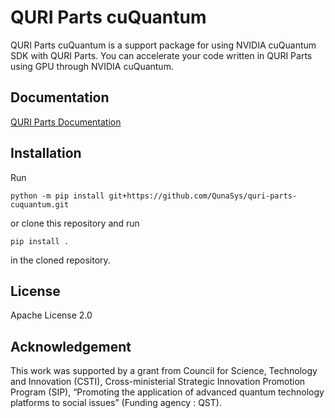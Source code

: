 # QURI Parts cuQuantum

QURI Parts cuQuantum is a support package for using NVIDIA cuQuantum SDK with QURI Parts.
You can accelerate your code written in QURI Parts using GPU through NVIDIA cuQuantum.

## Documentation

[QURI Parts Documentation](https://quri-parts.qunasys.com)

## Installation
Run
```
python -m pip install git+https://github.com/QunaSys/quri-parts-cuquantum.git
```
or clone this repository and run
```
pip install .
```
in the cloned repository.

## License

Apache License 2.0

## Acknowledgement

This work was supported by a grant from Council for Science, Technology and Innovation (CSTI), Cross-ministerial Strategic Innovation Promotion Program (SIP), “Promoting the application of advanced quantum technology platforms to social issues” (Funding agency : QST).
